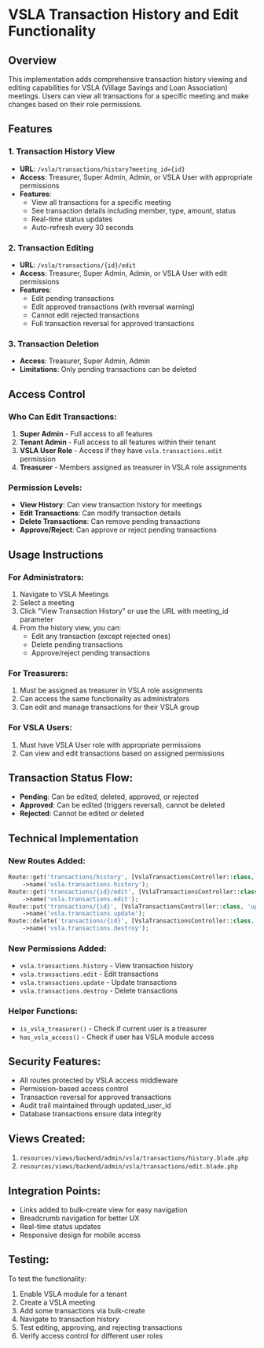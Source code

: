 # VSLA Transaction History and Edit Functionality

## Overview
This implementation adds comprehensive transaction history viewing and editing capabilities for VSLA (Village Savings and Loan Association) meetings. Users can view all transactions for a specific meeting and make changes based on their role permissions.

## Features

### 1. Transaction History View
- **URL**: `/vsla/transactions/history?meeting_id={id}`
- **Access**: Treasurer, Super Admin, Admin, or VSLA User with appropriate permissions
- **Features**:
  - View all transactions for a specific meeting
  - See transaction details including member, type, amount, status
  - Real-time status updates
  - Auto-refresh every 30 seconds

### 2. Transaction Editing
- **URL**: `/vsla/transactions/{id}/edit`
- **Access**: Treasurer, Super Admin, Admin, or VSLA User with edit permissions
- **Features**:
  - Edit pending transactions
  - Edit approved transactions (with reversal warning)
  - Cannot edit rejected transactions
  - Full transaction reversal for approved transactions

### 3. Transaction Deletion
- **Access**: Treasurer, Super Admin, Admin
- **Limitations**: Only pending transactions can be deleted

## Access Control

### Who Can Edit Transactions:
1. **Super Admin** - Full access to all features
2. **Tenant Admin** - Full access to all features within their tenant
3. **VSLA User Role** - Access if they have `vsla.transactions.edit` permission
4. **Treasurer** - Members assigned as treasurer in VSLA role assignments

### Permission Levels:
- **View History**: Can view transaction history for meetings
- **Edit Transactions**: Can modify transaction details
- **Delete Transactions**: Can remove pending transactions
- **Approve/Reject**: Can approve or reject pending transactions

## Usage Instructions

### For Administrators:
1. Navigate to VSLA Meetings
2. Select a meeting
3. Click "View Transaction History" or use the URL with meeting_id parameter
4. From the history view, you can:
   - Edit any transaction (except rejected ones)
   - Delete pending transactions
   - Approve/reject pending transactions

### For Treasurers:
1. Must be assigned as treasurer in VSLA role assignments
2. Can access the same functionality as administrators
3. Can edit and manage transactions for their VSLA group

### For VSLA Users:
1. Must have VSLA User role with appropriate permissions
2. Can view and edit transactions based on assigned permissions

## Transaction Status Flow:
- **Pending**: Can be edited, deleted, approved, or rejected
- **Approved**: Can be edited (triggers reversal), cannot be deleted
- **Rejected**: Cannot be edited or deleted

## Technical Implementation

### New Routes Added:
```php
Route::get('transactions/history', [VslaTransactionsController::class, 'transactionHistory'])
    ->name('vsla.transactions.history');
Route::get('transactions/{id}/edit', [VslaTransactionsController::class, 'edit'])
    ->name('vsla.transactions.edit');
Route::put('transactions/{id}', [VslaTransactionsController::class, 'update'])
    ->name('vsla.transactions.update');
Route::delete('transactions/{id}', [VslaTransactionsController::class, 'destroy'])
    ->name('vsla.transactions.destroy');
```

### New Permissions Added:
- `vsla.transactions.history` - View transaction history
- `vsla.transactions.edit` - Edit transactions
- `vsla.transactions.update` - Update transactions
- `vsla.transactions.destroy` - Delete transactions

### Helper Functions:
- `is_vsla_treasurer()` - Check if current user is a treasurer
- `has_vsla_access()` - Check if user has VSLA module access

## Security Features:
- All routes protected by VSLA access middleware
- Permission-based access control
- Transaction reversal for approved transactions
- Audit trail maintained through updated_user_id
- Database transactions ensure data integrity

## Views Created:
1. `resources/views/backend/admin/vsla/transactions/history.blade.php`
2. `resources/views/backend/admin/vsla/transactions/edit.blade.php`

## Integration Points:
- Links added to bulk-create view for easy navigation
- Breadcrumb navigation for better UX
- Real-time status updates
- Responsive design for mobile access

## Testing:
To test the functionality:
1. Enable VSLA module for a tenant
2. Create a VSLA meeting
3. Add some transactions via bulk-create
4. Navigate to transaction history
5. Test editing, approving, and rejecting transactions
6. Verify access control for different user roles
